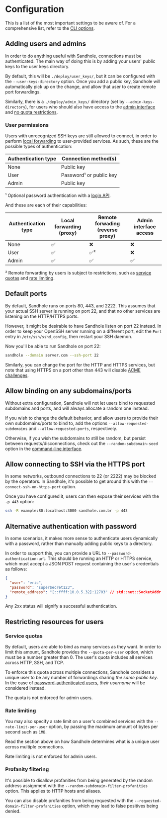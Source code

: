 # Configuration

This is a list of the most important settings to be aware of. For a comprehensive list, refer to the [CLI options](./cli.md).

## Adding users and admins

In order to do anything useful with Sandhole, connections must be authenticated. The main way of doing this is by adding your users' public keys to the user keys directory.

By default, this will be `./deploy/user_keys/`, but it can be configured with the `--user-keys-directory` option. Once you add a public key, Sandhole will automatically pick up on the change, and allow that user to create remote port forwardings.

Similarly, there is a `./deploy/admin_keys/` directory (set by `--admin-keys-directory`), for users who should also have access to the [admin interface](./admin_interface.md) and [no quota restrictions](#restricting-resources-for-users).

### User permissions

Users with unrecognized SSH keys are still allowed to connect, in order to perform [local forwarding](./local_forwarding.mdrandom-subdomain-seed) to user-provided services. As such, these are the possible types of authentication:

| Authentication type | Connection method(s)    |
| ------------------- | ----------------------- |
| None                | Public key              |
| User                | Password¹ or public key |
| Admin               | Public key              |

¹ Optional password authentication with a [login API](#alternative-authentication-with-password).

And these are each of their capabilities:

| Authentication type | Local forwarding (proxy) | Remote forwading (reverse proxy) | Admin interface access |
| ------------------- | ------------------------ | -------------------------------- | ---------------------- |
| None                | ✅                       | ❌                               | ❌                     |
| User                | ✅                       | ✅²                              | ❌                     |
| Admin               | ✅                       | ✅                               | ✅                     |

² Remote forwarding by users is subject to restrictions, such as [service quotas](#service-quotas) and [rate limiting](#rate-limiting).

## Default ports

By default, Sandhole runs on ports 80, 443, and 2222. This assumes that your actual SSH server is running on port 22, and that no other services are listening on the HTTP/HTTPS ports.

However, it might be desirable to have Sandhole listen on port 22 instead. In order to keep your OpenSSH server running on a different port, edit the `Port` entry in `/etc/ssh/sshd_config`, then restart your SSH daemon.

Now you'll be able to run Sandhole on port 22:

```bash
sandhole --domain server.com --ssh-port 22
```

Similarly, you can change the port for the HTTP and HTTPS services, but note that using HTTPS on a port other than 443 will disable [ACME challenges](./tls_support.md#acme-support).

## Allow binding on any subdomains/ports

Without extra configuration, Sandhole will not let users bind to requested subdomains and ports, and will always allocate a random one instead.

If you wish to change the default behavior, and allow users to provide their own subdomains/ports to bind to, add the options `--allow-requested-subdomains` and `--allow-requested-ports`, respectively.

Otherwise, if you wish the subdomains to still be random, but persist between requests/disconnections, check out the `--random-subdomain-seed` option in the [command-line interface](./cli.md).

## Allow connecting to SSH via the HTTPS port

In some networks, outbound connections to 22 (or 2222) may be blocked by the operators. In Sandhole, it's possible to get around this with the `--connect-ssh-on-https-port` option.

Once you have configured it, users can then expose their services with the `-p 443` option:

```bash
ssh -R example:80:localhost:3000 sandhole.com.br -p 443
```

## Alternative authentication with password

In some scenarios, it makes more sense to authenticate users dynamically with a password, rather than manually adding public keys to a directory.

In order to support this, you can provide a URL to `--password-authentication-url`. This should be running an HTTP or HTTPS service, which must accept a JSON POST request containing the user's credentials as follows:

```json
{
  "user": "eric",
  "password": "super$ecret123",
  "remote_address": "[::ffff:10.0.5.32]:12703" // std::net::SocketAddr
}
```

Any 2xx status will signify a successful authentication.

## Restricting resources for users

### Service quotas

By default, users are able to bind as many services as they want. In order to limit this amount, Sandhole provides the `--quota-per-user` option, which must be a number greater than 0. The user's quota includes all services across HTTP, SSH, and TCP.

To enforce this quota across multiple connections, Sandhole considers a unique user to be any number of forwardings sharing _the same public key_. In the case of [password-authenticated users](#alternative-authentication-with-password), _their username_ will be considered instead.

The quota is not enforced for admin users.

### Rate limiting

You may also specify a rate limit on a user's combined services with the `--rate-limit-per-user` option, by passing the maximum amount of bytes per second such as `1MB`.

Read the section above on how Sandhole determines what is a unique user across multiple connections.

Rate limiting is not enforced for admin users.

### Profanity filtering

It's possible to disallow profanities from being generated by the random address assignment with the `--random-subdomain-filter-profanities` option. This applies to HTTP hosts and aliases.

You can also disable profanities from being requested with the `--requested-domain-filter-profanities` option, which may lead to false positives being denied.
